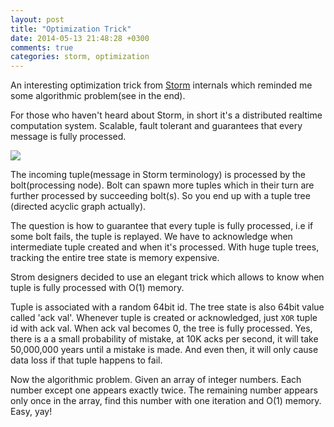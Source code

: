 ```yaml
---
layout: post
title: "Optimization Trick"
date: 2014-05-13 21:48:28 +0300
comments: true
categories: storm, optimization
---
```


An interesting optimization trick from [Storm](http://storm.incubator.apache.org/) internals which reminded me some algorithmic problem(see in the end).

For those who haven't heard about Storm, in short it's a distributed realtime computation system. Scalable, fault tolerant and guarantees that every message is fully processed.

<!-- more -->

<img src="{{ root_url }}/images/storm/storm.png"  />

The incoming tuple(message in Storm terminology) is processed by the bolt(processing node). Bolt can spawn more tuples which in their turn are further processed by succeeding bolt(s). So you end up with a tuple tree (directed acyclic graph actually).

The question is how to guarantee that every tuple is fully processed, i.e if some bolt fails, the tuple is replayed. We have to acknowledge when intermediate tuple created and when it's processed. With huge tuple trees, tracking the entire tree state is memory expensive.

Strom designers decided to use an elegant trick which allows to know when tuple is fully processed with O(1) memory.

Tuple is associated with a random 64bit id. The tree state is also 64bit value called 'ack val'. Whenever tuple is created or acknowledged, just `XOR` tuple id with ack val. When ack val becomes 0, the tree is fully processed. Yes, there is a a small probability of mistake, at 10K acks per second, it will take 50,000,000 years until a mistake is made. And even then, it will only cause data loss if that tuple happens to fail.

Now the algorithmic problem. Given an array of integer numbers. Each number except one appears exactly twice. The remaining number appears only once in the array, find this number with one iteration and O(1) memory. Easy, yay!




